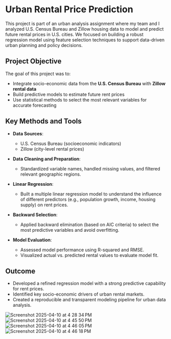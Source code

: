 # Urban Rental Price Prediction

This project is part of an urban analysis assignment where my team and I analyzed U.S. Census Bureau and Zillow housing data to model and predict future rental prices in U.S. cities. We focused on building a robust regression model using feature selection techniques to support data-driven urban planning and policy decisions.

## Project Objective

The goal of this project was to:

- Integrate socio-economic data from the **U.S. Census Bureau** with **Zillow rental data**
- Build predictive models to estimate future rent prices
- Use statistical methods to select the most relevant variables for accurate forecasting

## Key Methods and Tools

- **Data Sources**: 
  - U.S. Census Bureau (socioeconomic indicators)
  - Zillow (city-level rental prices)

- **Data Cleaning and Preparation**:
  - Standardized variable names, handled missing values, and filtered relevant geographic regions.

- **Linear Regression**:
  - Built a multiple linear regression model to understand the influence of different predictors (e.g., population growth, income, housing supply) on rent prices.

- **Backward Selection**:
  - Applied backward elimination (based on AIC criteria) to select the most predictive variables and avoid overfitting.

- **Model Evaluation**:
  - Assessed model performance using R-squared and RMSE.
  - Visualized actual vs. predicted rental values to evaluate model fit.
    
## Outcome

- Developed a refined regression model with a strong predictive capability for rent prices.
- Identified key socio-economic drivers of urban rental markets.
- Created a reproducible and transparent modeling pipeline for urban data analysis.

![Screenshot 2025-04-10 at 4 28 34 PM](https://github.com/user-attachments/assets/95dae078-2d34-474d-89f0-373e17268b83)
![Screenshot 2025-04-10 at 4 45 50 PM](https://github.com/user-attachments/assets/ae24ec71-64ac-4c31-adac-de4646c89967)
![Screenshot 2025-04-10 at 4 46 05 PM](https://github.com/user-attachments/assets/9193309f-eda8-497c-bbd7-7111cdcd297a)
![Screenshot 2025-04-10 at 4 46 18 PM](https://github.com/user-attachments/assets/3a9c24bb-5b9f-4c7c-beaa-f7a96aeff69c)

